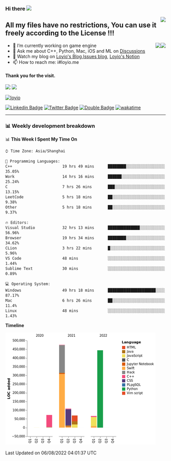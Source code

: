 <h3 align="left">Hi there <img src="https://media.giphy.com/media/hvRJCLFzcasrR4ia7z/giphy.gif" width="28"></h3>
<a align="right" href="https://github.com/loyio/loyio/blob/master/STAR/README.md"><img align="right" src="https://img.shields.io/badge/LOYIO-STAR-green" /></a>

## All my files have no restrictions, You can use it freely according to the License !!!

<a href="https://github.com/loyio#gh-light-mode-only">
     <img align="right"  src="https://loy-readme.vercel.app/api/top-langs/?username=loyio&langs_count=6&hide=css,html,jupyter notebook" />
</a>

<a href="https://github.com/loyio#gh-dark-mode-only">
  <img align="right"  src="https://loy-readme.vercel.app/api/top-langs/?username=loyio&langs_count=6&theme=slateorange&hide=css,html,jupyter notebook" />
</a>



- 🔭 I’m currently working on game engine
- 💬 Ask me about C++, Python, Mac, iOS and ML on [Discussions](https://github.com/loyio/blog/discussions)
- 📔 Watch my blog on [Loyio's Blog](https://loyio.me),[Issues blog](https://github.com/loyio/blog/issues), [Loyio's Notion](https://loyio.notion.site/loyio/Loyio-s-Dashboard-2f56bd29222a445ea9d9e8802a1ac83b)
- 📫 How to reach me: i#loyio.me


#### Thank you for the visit.
<img src="http://profile-counter.glitch.me/loyio/count.svg" />

<img src="https://loy-readme.vercel.app/api?username=loyio&show_icons=true&hide=stars&include_all_commits=true&hide_title=true&theme=slateorange" />

     

[![loyio](https://github-profile-trophy.vercel.app/?username=loyio&theme=onedark&column=4)](https://github.com/loyio)

[![Linkedin Badge](https://img.shields.io/badge/-@loyio-0077b5?style=flat-square&logo=Linkedin&logoColor=white&labelColor=0077b5&link=https://www.linkedin.com/in/loyio-hex-363172158/)](https://www.linkedin.com/in/loyio-hex-363172158/)
[![Twitter Badge](https://img.shields.io/badge/-@loyiome-1ca0f1?style=flat-square&labelColor=1ca0f1&logo=twitter&logoColor=white&link=https://twitter.com/loyiome)](https://twitter.com/loyiome)
[![Double Badge](https://img.shields.io/badge/@loyio-007722?style=flat&logo=Douban&logoColor=white)](https://www.douban.com/people/susmote)
[![wakatime](https://wakatime.com/badge/user/c0ddc104-5a20-41d1-ab9a-c4d9ea20a4d9.svg)](https://wakatime.com/@c0ddc104-5a20-41d1-ab9a-c4d9ea20a4d9)

-------
### 📊 Weekly development breakdown
<!--START_SECTION:waka-->
📊 **This Week I Spent My Time On** 

```text
⌚︎ Time Zone: Asia/Shanghai

💬 Programming Languages: 
C++                      19 hrs 49 mins      ████████░░░░░░░░░░░░░░░░░   35.05% 
Work                     14 hrs 16 mins      ██████░░░░░░░░░░░░░░░░░░░   25.24% 
C                        7 hrs 26 mins       ███░░░░░░░░░░░░░░░░░░░░░░   13.15% 
LeetCode                 5 hrs 18 mins       ██░░░░░░░░░░░░░░░░░░░░░░░   9.38% 
Other                    5 hrs 18 mins       ██░░░░░░░░░░░░░░░░░░░░░░░   9.37%

🔥 Editors: 
Visual Studio            32 hrs 13 mins      ██████████████░░░░░░░░░░░   56.96% 
Browser                  19 hrs 34 mins      ████████░░░░░░░░░░░░░░░░░   34.62% 
CLion                    3 hrs 22 mins       █░░░░░░░░░░░░░░░░░░░░░░░░   5.96% 
VS Code                  48 mins             ░░░░░░░░░░░░░░░░░░░░░░░░░   1.44% 
Sublime Text             30 mins             ░░░░░░░░░░░░░░░░░░░░░░░░░   0.89%

💻 Operating System: 
Windows                  49 hrs 18 mins      █████████████████████░░░░   87.17% 
Mac                      6 hrs 26 mins       ██░░░░░░░░░░░░░░░░░░░░░░░   11.4% 
Linux                    48 mins             ░░░░░░░░░░░░░░░░░░░░░░░░░   1.43%

```

**Timeline**

![Chart not found](https://raw.githubusercontent.com/loyio/loyio/master/charts/bar_graph.png) 


 Last Updated on 06/08/2022 04:01:37 UTC
<!--END_SECTION:waka-->
